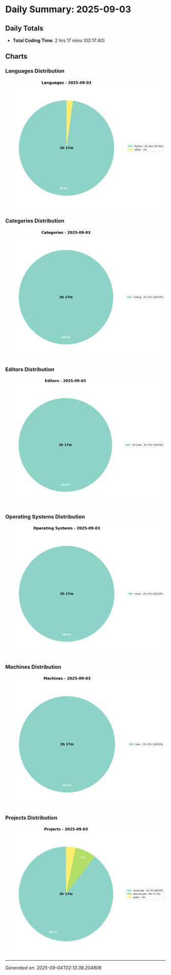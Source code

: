 # Daily Summary: 2025-09-03

## Daily Totals
- **Total Coding Time**: 2 hrs 17 mins (02:17:40)

## Charts

### Languages Distribution
![Languages](/charts/languages_-_2025-09-03.png)

### Categories Distribution
![Categories](/charts/categories_-_2025-09-03.png)

### Editors Distribution
![Editors](/charts/editors_-_2025-09-03.png)

### Operating Systems Distribution
![Operating Systems](/charts/operating_systems_-_2025-09-03.png)

### Machines Distribution
![Machines](/charts/machines_-_2025-09-03.png)

### Projects Distribution
![Projects](/charts/projects_-_2025-09-03.png)

---
*Generated on: 2025-09-04T02:13:39.204806*
